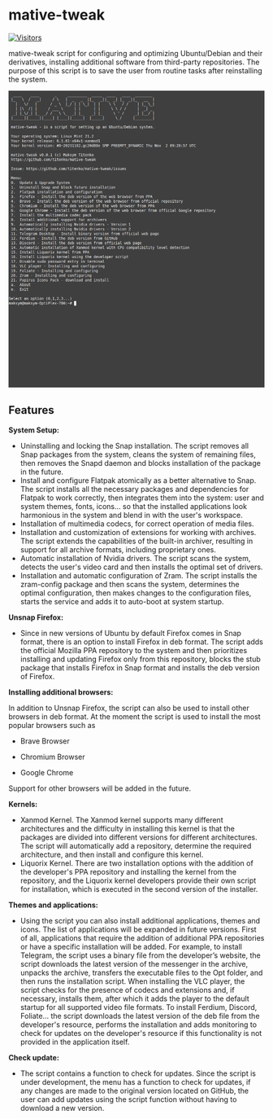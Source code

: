# mative-tweak

[![Visitors](https://api.visitorbadge.io/api/visitors?path=https%3A%2F%2Fgithub.com%2Ftitenko%2Fmative-tweak&countColor=%23263759)](https://visitorbadge.io/status?path=https%3A%2F%2Fgithub.com%2Ftitenko%2Fmative-tweak)

mative-tweak script for configuring and optimizing Ubuntu/Debian and their derivatives, installing additional software from third-party repositories. The purpose of this script is to save the user from routine tasks after reinstalling the system.

![mative-tweak](https://raw.githubusercontent.com/titenko/mative-tweak/master/screenshot/mative-tweak.png)

## Features

**System Setup:**

 - Uninstalling and locking the Snap installation. The script removes
   all Snap packages from the system, cleans the system of remaining
   files, then removes the Snapd daemon and blocks installation of the
   package in the future.
 - Install and configure Flatpak atomically as a better alternative to
   Snap. The script installs all the necessary packages and dependencies
   for Flatpak to work correctly, then integrates them into the system:
   user and system themes, fonts, icons... so that the installed
   applications look harmonious in the system and blend in with the
   user's workspace.
 - Installation of multimedia codecs, for correct operation of media
   files.
 - Installation and customization of extensions for working with
   archives. The script extends the capabilities of the built-in
   archiver, resulting in support for all archive formats, including
   proprietary ones.
 - Automatic installation of Nvidia drivers. The script scans the
   system, detects the user's video card and then installs the optimal
   set of drivers.
 - Installation and automatic configuration of Zram. The script installs
   the zram-config package and then scans the system, determines the
   optimal configuration, then makes changes to the configuration files,
   starts the service and adds it to auto-boot at system startup.

**Unsnap Firefox:**

 - Since in new versions of Ubuntu by default Firefox comes in Snap
   format, there is an option to install Firefox in deb format. The
   script adds the official Mozilla PPA repository to the system and
   then prioritizes installing and updating Firefox only from this
   repository, blocks the stub package that installs Firefox in Snap
   format and installs the deb version of Firefox.

**Installing additional browsers:**

In addition to Unsnap Firefox, the script can also be used to install other browsers in deb format. At the moment the script is used to install the most popular browsers such as 

 - Brave Browser

 - Chromium Browser

 -  Google Chrome

Support for other browsers will be added in the future.

**Kernels:**

 - Xanmod Kernel. The Xanmod kernel supports many different
   architectures and the difficulty in installing this kernel is that
   the packages are divided into different versions for different
   architectures. The script will automatically add a repository,
   determine the required architecture, and then install and configure
   this kernel.
 - Liquorix Kernel. There are two installation options with the addition
   of the developer's PPA repository and installing the kernel from the
   repository, and the Liquorix kernel developers provide their own
   script for installation, which is executed in the second version of
   the installer.

**Themes and applications:**

 - Using the script you can also install additional applications, themes
   and icons. The list of applications will be expanded in future
   versions. First of all, applications that require the addition of
   additional PPA repositories or have a specific installation will be
   added. For example, to install Telegram, the script uses a binary
   file from the developer’s website, the script downloads the latest
   version of the messenger in the archive, unpacks the archive,
   transfers the executable files to the Opt folder, and then runs the
   installation script. When installing the VLC player, the script
   checks for the presence of codecs and extensions and, if necessary,
   installs them, after which it adds the player to the default startup
   for all supported video file formats. To install Ferdium, Discord,
   Foliate... the script downloads the latest version of the deb file
   from the developer's resource, performs the installation and adds
   monitoring to check for updates on the developer's resource if this
   functionality is not provided in the application itself.

**Check update:**

 - The script contains a function to check for updates. Since the script
   is under development, the menu has a function to check for updates,
   if any changes are made to the original version located on GitHub,
   the user can add updates using the script function without having to
   download a new version.

